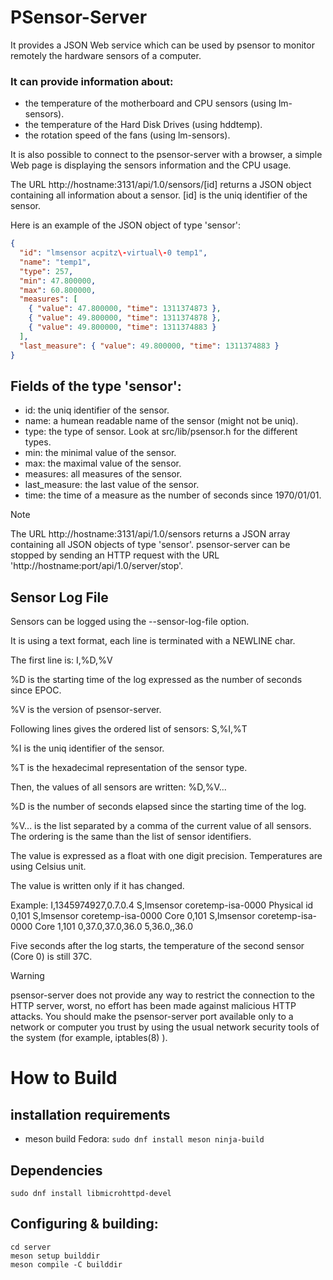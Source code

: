 # PSensor-Server


It provides a JSON Web service which can be used by psensor to
monitor remotely the hardware sensors of a computer.


### It can provide information about:
* the temperature of the motherboard and CPU sensors (using lm\-sensors).
* the temperature of the Hard Disk Drives (using hddtemp).
* the rotation speed of the fans (using lm\-sensors).

It is also possible to connect to the psensor\-server with a browser, a
simple Web page is displaying the sensors information and the CPU
usage.

The URL http://hostname:3131/api/1.0/sensors/[id] returns a JSON
object containing all information about a sensor. [id] is the uniq
identifier of the sensor.

Here is an example of the JSON object of type 'sensor':
```json
{
  "id": "lmsensor acpitz\-virtual\-0 temp1",
  "name": "temp1",
  "type": 257,
  "min": 47.800000,
  "max": 60.800000,
  "measures": [
    { "value": 47.800000, "time": 1311374873 },
    { "value": 49.800000, "time": 1311374878 },
    { "value": 49.800000, "time": 1311374883 }
  ],
  "last_measure": { "value": 49.800000, "time": 1311374883 }
}
```

## Fields of the type 'sensor':
* id: the uniq identifier of the sensor.
* name: a humean readable name of the sensor (might not be uniq).
* type: the type of sensor. Look at src/lib/psensor.h for the different types.
* min: the minimal value of the sensor.
* max: the maximal value of the sensor.
* measures: all measures of the sensor.
* last_measure: the last value of the sensor.
* time: the time of a measure as the number of seconds since 1970/01/01.

> [!NOTE]
> The URL http://hostname:3131/api/1.0/sensors returns a JSON array
> containing all JSON objects of type 'sensor'.
> psensor\-server can be stopped by sending an HTTP request with the URL 'http://hostname:port/api/1.0/server/stop'.

## Sensor Log File
Sensors can be logged using the \-\-sensor-log-file option.

It is using a text format, each line is terminated with a NEWLINE
char.

The first line is: I,%D,%V

%D is the starting time of the log expressed as the number of seconds
since EPOC.

%V is the version of psensor-server.

Following lines gives the ordered list of sensors: S,%I,%T

%I is the uniq identifier of the sensor.

%T is the hexadecimal representation of the sensor type.

Then, the values of all sensors are written: %D,%V...

%D is the number of seconds elapsed since the starting time of the
log.

%V... is the list separated by a comma of the current value of all
sensors. The ordering is the same than the list of sensor identifiers.

The value is expressed as a float with one digit precision. Temperatures
are using Celsius unit.

The value is written only if it has changed.

Example:
I,1345974927,0.7.0.4
S,lmsensor coretemp-isa-0000 Physical id 0,101
S,lmsensor coretemp-isa-0000 Core 0,101
S,lmsensor coretemp-isa-0000 Core 1,101
0,37.0,37.0,36.0
5,36.0,,36.0

Five seconds after the log starts, the temperature of the second
sensor (Core 0) is still 37C.
> [!WARNING]
> psensor\-server does not provide any way to restrict the connection to
> the HTTP server, worst, no effort has been made against malicious HTTP
> attacks.  You should make the psensor\-server port available only to a
> network or computer you trust by using the usual network security
> tools of the system (for example, iptables(8) ).

<a id="How to Build"></a>
# How to Build

## installation requirements

* meson build
Fedora:
`sudo dnf install meson ninja-build`


## Dependencies
```
sudo dnf install libmicrohttpd-devel
```

## Configuring & building:
```
cd server
meson setup builddir
meson compile -C builddir
```
